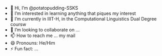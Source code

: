 - 👋 Hi, I’m @potatopudding-SSKS
- 👀 I’m interested in learning anything that piques my interest
- 🌱 I’m currently in IIIT-H, in the Computational Linguistics Dual Degree coursw
- 💞️ I’m looking to collaborate on ...
- 📫 How to reach me ... my mail
- 😄 Pronouns: He/Him
- ⚡ Fun fact: ...

<!---
potatopudding-SSKS/potatopudding-SSKS is a ✨ special ✨ repository because its `README.md` (this file) appears on your GitHub profile.
You can click the Preview link to take a look at your changes.
--->
